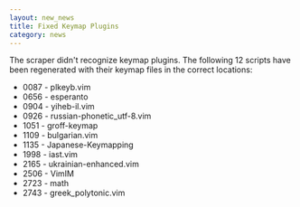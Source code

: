 ```yaml
---
layout: new_news
title: Fixed Keymap Plugins
category: news
---
```


The scraper didn't recognize keymap plugins.
The following 12 scripts have been regenerated
with their keymap files in the correct locations:

 * 0087 - plkeyb.vim
 * 0656 - esperanto
 * 0904 - yiheb-il.vim
 * 0926 - russian-phonetic\_utf-8.vim
 * 1051 - groff-keymap
 * 1109 - bulgarian.vim
 * 1135 - Japanese-Keymapping
 * 1998 - iast.vim
 * 2165 - ukrainian-enhanced.vim
 * 2506 - VimIM
 * 2723 - math
 * 2743 - greek\_polytonic.vim

